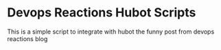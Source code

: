 Devops Reactions Hubot Scripts
==============================

This is a simple script to integrate with hubot the funny post from devops reactions blog